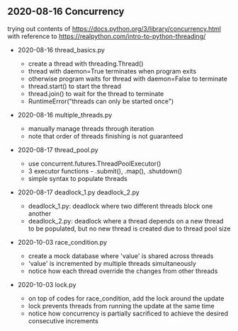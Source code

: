 ## 2020-08-16 Concurrency
trying out contents of 
https://docs.python.org/3/library/concurrency.html
with reference to
https://realpython.com/intro-to-python-threading/

- 2020-08-16 thread_basics.py
  - create a thread with threading.Thread()
  - thread with daemon=True terminates when program exits
  - otherwise program waits for thread with daemon=False to terminate
  - thread.start() to start the thread
  - thread.join() to wait for the thread to terminate
  - RuntimeError("threads can only be started once")

- 2020-08-16 multiple_threads.py
  - manually manage threads through iteration
  - note that order of threads finishing is not guaranteed

- 2020-08-17 thread_pool.py
  - use concurrent.futures.ThreadPoolExecutor()
  - 3 executor functions - .submit(), .map(), .shutdown()
  - simple syntax to populate threads
  
- 2020-08-17 deadlock_1.py deadlock_2.py
  - deadlock_1.py: deadlock where two different threads block one another
  - deadlock_2.py: deadlock where a thread depends on a new thread to be populated,
    but no new thread is created due to thread pool size

- 2020-10-03 race_condition.py
  - create a mock database where 'value' is shared across threads
  - 'value' is incremented by multiple threads simultaneously
  - notice how each thread override the changes from other threads

- 2020-10-03 lock.py
  - on top of codes for race_condition, add the lock around the update
  - lock prevents threads from running the update at the same time
  - notice how concurrency is partially sacrificed to achieve the desired consecutive increments
